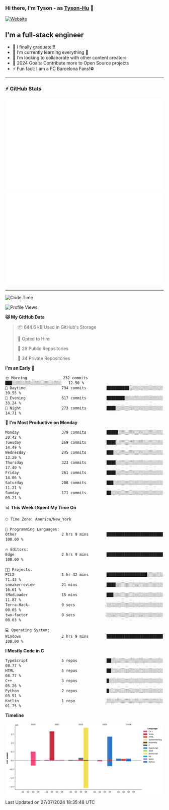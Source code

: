 ### Hi there, I'm Tyson - as [Tyson-Hu][website] 👋

[![Website](https://img.shields.io/website?label=Tianzhe.me&style=for-the-badge&url=https%3A%2F%2Ftianzhe.me)](https://tianzhe.me)


## I'm a full-stack engineer

- 🔭 I finally graduate!!!
- 🌱 I’m currently learning everything 🤣
- 👯 I’m looking to collaborate with other content creators
- 🥅 2024 Goals: Contribute more to Open Source projects
- ⚡ Fun fact: I am a FC Barcelona Fans!⚽️

---

### ⚡️ GitHub Stats
![](https://raw.githubusercontent.com/Tyson-Hu/github-stats-card/master/generated/overview.svg)
![](https://raw.githubusercontent.com/Tyson-Hu/github-stats-card/master/generated/languages.svg)

---

<!--START_SECTION:waka-->
![Code Time](http://img.shields.io/badge/Code%20Time-171%20hrs%2024%20mins-blue)

![Profile Views](http://img.shields.io/badge/Profile%20Views-0-blue)

**🐱 My GitHub Data** 

> 📦 644.6 kB Used in GitHub's Storage 
 > 
> 💼 Opted to Hire
 > 
> 📜 29 Public Repositories 
 > 
> 🔑 34 Private Repositories 
 > 
**I'm an Early 🐤** 

```text
🌞 Morning                232 commits         ███░░░░░░░░░░░░░░░░░░░░░░   12.50 % 
🌆 Daytime                734 commits         ██████████░░░░░░░░░░░░░░░   39.55 % 
🌃 Evening                617 commits         ████████░░░░░░░░░░░░░░░░░   33.24 % 
🌙 Night                  273 commits         ████░░░░░░░░░░░░░░░░░░░░░   14.71 % 
```
📅 **I'm Most Productive on Monday** 

```text
Monday                   379 commits         █████░░░░░░░░░░░░░░░░░░░░   20.42 % 
Tuesday                  269 commits         ████░░░░░░░░░░░░░░░░░░░░░   14.49 % 
Wednesday                245 commits         ███░░░░░░░░░░░░░░░░░░░░░░   13.20 % 
Thursday                 323 commits         ████░░░░░░░░░░░░░░░░░░░░░   17.40 % 
Friday                   261 commits         ████░░░░░░░░░░░░░░░░░░░░░   14.06 % 
Saturday                 208 commits         ███░░░░░░░░░░░░░░░░░░░░░░   11.21 % 
Sunday                   171 commits         ██░░░░░░░░░░░░░░░░░░░░░░░   09.21 % 
```


📊 **This Week I Spent My Time On** 

```text
🕑︎ Time Zone: America/New_York

💬 Programming Languages: 
Other                    2 hrs 9 mins        █████████████████████████   100.00 % 

🔥 Editors: 
Edge                     2 hrs 9 mins        █████████████████████████   100.00 % 

🐱‍💻 Projects: 
PCL2                     1 hr 32 mins        ██████████████████░░░░░░░   71.43 % 
sneakerreview            21 mins             ████░░░░░░░░░░░░░░░░░░░░░   16.61 % 
tModLoader               15 mins             ███░░░░░░░░░░░░░░░░░░░░░░   11.87 % 
Terra-Hack-              0 secs              ░░░░░░░░░░░░░░░░░░░░░░░░░   00.05 % 
two-factor               0 secs              ░░░░░░░░░░░░░░░░░░░░░░░░░   00.03 % 

💻 Operating System: 
Windows                  2 hrs 9 mins        █████████████████████████   100.00 % 
```

**I Mostly Code in C** 

```text
TypeScript               5 repos             ██░░░░░░░░░░░░░░░░░░░░░░░   08.77 % 
HTML                     5 repos             ██░░░░░░░░░░░░░░░░░░░░░░░   08.77 % 
C++                      3 repos             █░░░░░░░░░░░░░░░░░░░░░░░░   05.26 % 
Python                   2 repos             █░░░░░░░░░░░░░░░░░░░░░░░░   03.51 % 
Kotlin                   1 repo              ░░░░░░░░░░░░░░░░░░░░░░░░░   01.75 % 
```



**Timeline**

![Lines of Code chart](https://raw.githubusercontent.com/Tyson-Hu/Tyson-Hu/main/assets/bar_graph.png)


 Last Updated on 27/07/2024 18:35:48 UTC
<!--END_SECTION:waka-->


[website]: https://github.com/Tyson-Hu
